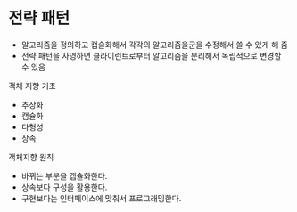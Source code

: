 # 전략 패턴

- 알고리즘을 정의하고 캡슐화해서 각각의 알고리즘을군을 수정해서 쓸 수 있게 해 줌
- 전략 패턴을 사영하면 클라이런트로부터 알고리즘을 분리해서 독립적으로 변경할 수 있음

객체 지향 기초

- 추상화
- 캡슐화
- 다형성
- 상속

객체지향 원칙

- 바뀌는 부분을 캡슐화한다.
- 상속보다 구성을 활용한다.
- 구현보다는 인터페이스에 맞춰서 프로그래밍한다.
